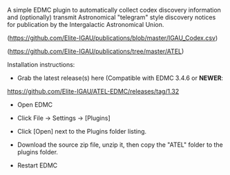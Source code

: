 A simple EDMC plugin to automatically collect codex discovery information and (optionally) transmit Astronomical "telegram" style discovery notices for publication by the Intergalactic Astronomical Union. 

(https://github.com/Elite-IGAU/publications/blob/master/IGAU_Codex.csv)

(https://github.com/Elite-IGAU/publications/tree/master/ATEL)



Installation instructions:

- Grab the latest release(s) here (Compatible with EDMC 3.4.6 or **NEWER**:

https://github.com/Elite-IGAU/ATEL-EDMC/releases/tag/1.32

- Open EDMC

- Click File -> Settings -> [Plugins]

- Click [Open] next to the Plugins folder listing.

- Download the source zip file, unzip it, then copy the "ATEL" folder to the plugins folder.

- Restart EDMC

